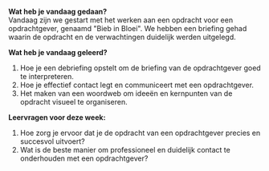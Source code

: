 **Wat heb je vandaag gedaan?**  
Vandaag zijn we gestart met het werken aan een opdracht voor een opdrachtgever, genaamd "Bieb in Bloei". We hebben een briefing gehad waarin de opdracht en de verwachtingen duidelijk werden uitgelegd.  

**Wat heb je vandaag geleerd?**  
1. Hoe je een debriefing opstelt om de briefing van de opdrachtgever goed te interpreteren.  
2. Hoe je effectief contact legt en communiceert met een opdrachtgever.  
3. Het maken van een woordweb om ideeën en kernpunten van de opdracht visueel te organiseren.  

**Leervragen voor deze week:**  
1. Hoe zorg je ervoor dat je de opdracht van een opdrachtgever precies en succesvol uitvoert?  
2. Wat is de beste manier om professioneel en duidelijk contact te onderhouden met een opdrachtgever?  